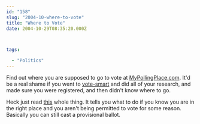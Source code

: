 ```yaml
---
id: "158"
slug: "2004-10-where-to-vote"
title: "Where to Vote"
date: 2004-10-29T08:35:20.000Z



tags:

  - "Politics"
---
```

<div class="sqs-html-content">
  <p>Find out where you are supposed to go to vote at <a href="http://www.mypollingplace.com/find.php">MyPollingPlace.com</a>.
It'd be a real shame if you went to <a href="http://vote-smart.org/">vote-smart</a> and did all of your research, and made sure you were registered, and then didn't know where to go.</p>
<p>Heck just read <a href="http://www.eff.org/deeplinks/archives/002054.php">this</a> whole thing.  It tells you what to do if you know you are in the right place and you aren't being permitted to vote for some reason.  Basically you can still cast a provisional ballot.</p>
</div>
